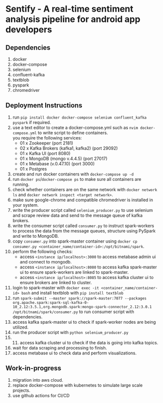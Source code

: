 # Sentify - A real-time sentiment analysis pipeline for android app developers

## Dependencies
1. docker
2. docker-compose
3. selenium
4. confluent-kafka
5. textblob
6. pyspark
7. chromedriver

## Deployment Instructions
1. run `pip install docker docker-compose selenium confluent_kafka pyspark` if required.
2. use a text editor to create a docker-compose.yml such as `nvim docker-compose.yml` to write script to define containers.\
   you require the following services:
   * 01 x Zookeeper (port 2181)
   * 02 x Kafka Brokers (kafka1, kafka2) (port 29092)
   * 01 x Kafka UI (port 8080)
   * 01 x MongoDB (mongo v.4.4.5) (port 27017)
   * 01 x Metabase (v.0.47.10) (port 3000)
   * 01 x Postgres
3. create and run docker containers with `docker-compose up -d`
4. run `docker ps`/`docker-compose ps` to make sure all containers are running.
5. check whether containers are on the same network with `docker network ls` and `docker network inspect <target network>`.
6. make sure google-chrome and compatible chromedriver is installed in your system.
7. write the producer script called `selenium_producer.py` to use selenium and scrape review data and send to the message queue of kafka brokers.
8. write the consumer script called `consumer.py` to instruct spark-workers to process the data from the message queues, structure using PySpark and write to MongoDB.
9. copy `consumer.py` into spark-master container using `docker cp consumer.py <container_name/container-id>:/opt/bitnami/spark`.
10. perform the following checks:
    * access `<instance ip/localhost>:3000` to access metabase admin ui and connect to mongodb.
    * access `<instance ip/localhost>:8080` to access kafka spark-master ui to ensure spark-workers are linked to spark-master.
    * access `<instance ip/localhost>:8085` to access kafka cluster ui to ensure brokers are linked to cluster.
11. login to spark-master with `docker exec -it <container_name/container-id> bash` and install textblob with `pip install textblob`
12. run `spark-submit --master spark://spark-master:7077 --packages org.apache.spark:spark-sql-kafka-0-10_2.12:3.5.1,org.mongodb.spark:mongo-spark-connector_2.12:3.0.1 /opt/bitnami/spark/consumer.py` to run consumer script with dependencies.
13. access kafka spark-master ui to check if spark-worker nodes are being utilized.
14. run the producer script with `python selenium_producer.py`
15. 11. access kafka cluster ui to check if the data is going into kafka topics. 
16. wait for data scraping and processing to finish.
17. access metabase ui to check data and perform visualizations.

## Work-in-progress
1. migration into aws cloud.
2. replace docker-compose with kubernetes to simulate large scale projects.
3. use github actions for CI/CD
